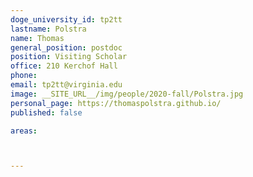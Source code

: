 ```yaml
---
doge_university_id: tp2tt
lastname: Polstra
name: Thomas
general_position: postdoc
position: Visiting Scholar
office: 210 Kerchof Hall 
phone:
email: tp2tt@virginia.edu
image: __SITE_URL__/img/people/2020-fall/Polstra.jpg
personal_page: https://thomaspolstra.github.io/
published: false

areas:



---
```

